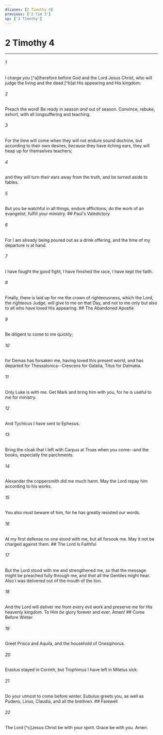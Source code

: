```yaml
---
Aliases: [2 Timothy 4]
previous: ['2 Tim 3']
up: ['2 Timothy']
---
```

# 2 Timothy 4

***


###### 1 
I charge _you_ [^a]therefore before God and the Lord Jesus Christ, who will judge the living and the dead [^b]at His appearing and His kingdom: 

###### 2 
Preach the word! Be ready in season _and_ out of season. Convince, rebuke, exhort, with all longsuffering and teaching. 

###### 3 
For the time will come when they will not endure sound doctrine, but according to their own desires, _because_ they have itching ears, they will heap up for themselves teachers; 

###### 4 
and they will turn _their_ ears away from the truth, and be turned aside to fables. 

###### 5 
But you be watchful in all things, endure afflictions, do the work of an evangelist, fulfill your ministry. ## Paul's Valedictory 

###### 6 
For I am already being poured out as a drink offering, and the time of my departure is at hand. 

###### 7 
I have fought the good fight, I have finished the race, I have kept the faith. 

###### 8 
Finally, there is laid up for me the crown of righteousness, which the Lord, the righteous Judge, will give to me on that Day, and not to me only but also to all who have loved His appearing. ## The Abandoned Apostle 

###### 9 
Be diligent to come to me quickly; 

###### 10 
for Demas has forsaken me, having loved this present world, and has departed for Thessalonica--Crescens for Galatia, Titus for Dalmatia. 

###### 11 
Only Luke is with me. Get Mark and bring him with you, for he is useful to me for ministry. 

###### 12 
And Tychicus I have sent to Ephesus. 

###### 13 
Bring the cloak that I left with Carpus at Troas when you come--and the books, especially the parchments. 

###### 14 
Alexander the coppersmith did me much harm. May the Lord repay him according to his works. 

###### 15 
You also must beware of him, for he has greatly resisted our words. 

###### 16 
At my first defense no one stood with me, but all forsook me. May it not be charged against them. ## The Lord Is Faithful 

###### 17 
But the Lord stood with me and strengthened me, so that the message might be preached fully through me, and _that_ all the Gentiles might hear. Also I was delivered out of the mouth of the lion. 

###### 18 
And the Lord will deliver me from every evil work and preserve _me_ for His heavenly kingdom. To Him _be_ glory forever and ever. Amen! ## Come Before Winter 

###### 19 
Greet Prisca and Aquila, and the household of Onesiphorus. 

###### 20 
Erastus stayed in Corinth, but Trophimus I have left in Miletus sick. 

###### 21 
Do your utmost to come before winter. Eubulus greets you, as well as Pudens, Linus, Claudia, and all the brethren. ## Farewell 

###### 22 
The Lord [^c]Jesus Christ be with your spirit. Grace be with you. Amen.
